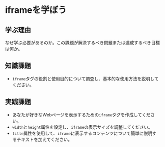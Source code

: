 # iframeを学ぼう

## 学ぶ理由

なぜ学ぶ必要があるのか。この課題が解決するべき問題または達成するべき目標は何か。

## 知識課題

- `iframe`タグの役割と使用目的について調査し、基本的な使用方法を説明してください。

## 実践課題

- あなたが好きなWebページを表示するための`iframe`タグを作成してください。
- `width`と`height`属性を設定し、`iframe`の表示サイズを調整してください。
- `title`属性を使用して、`iframe`に表示するコンテンツについて簡単に説明するテキストを加えてください。
